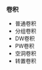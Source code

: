 <!--
 * @Descripttion: 
 * @version: 
 * @Author: jhq
 * @Date: 2022-09-20 23:32:49
 * @LastEditors: jhq
 * @LastEditTime: 2022-09-20 23:34:19
-->
### 卷积
* 普通卷积
* 分组卷积
* DW卷积
* PW卷积
* 空洞卷积
* 转置卷积